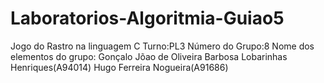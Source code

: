 # Laboratorios-Algoritmia-Guiao5
Jogo do Rastro na linguagem C
Turno:PL3
Número do Grupo:8
Nome dos elementos do grupo:
Gonçalo Jõao de Oliveira Barbosa Lobarinhas Henriques(A94014)
Hugo Ferreira Nogueira(A91686)

    



 
